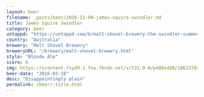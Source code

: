 ```yaml
---
layout: beer
filename: _posts/beer/2016-11-09-james-squire-swindler.md
title: James Squire Swindler
category: beer
untappd: "https://untappd.com/b/malt-shovel-brewery-the-swindler-summer-ale/1257519"
country: "Australia"
brewery: "Malt Shovel Brewery"
breweryURL: "/brewery/malt-shovel-brewery.html"
style: "Blonde Ale"
score: 6
img: https://scontent.fsyd9-1.fna.fbcdn.net/v/t31.0-0/p480x480/10623703_10153966649228745_7093539391186290992_o.jpg?_nc_cat=111&_nc_sid=e007fa&_nc_ohc=ZB5NrauA2EkAX9GxozS&_nc_ht=scontent.fsyd9-1.fna&tp=6&oh=7d6e68e955f8b336e3b7cea2172936d7&oe=5F92FF04
beer-date: "2016-03-16"
desc: "Disappointingly plain"
permalink: /beer/:title.html
---
```

